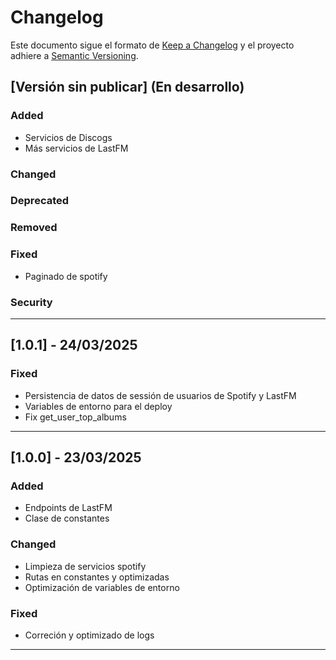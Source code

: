 # Changelog

Este documento sigue el formato de [Keep a Changelog](https://keepachangelog.com/es-ES/1.1.0/)
y el proyecto adhiere a [Semantic Versioning](https://semver.org/).

## [Versión sin publicar] (En desarrollo)
### Added
- Servicios de Discogs
- Más servicios de LastFM

### Changed

### Deprecated

### Removed

### Fixed
- Paginado de spotify

### Security

---

## [1.0.1] - 24/03/2025

### Fixed
- Persistencia de datos de sessión de usuarios de Spotify y LastFM
- Variables de entorno para el deploy
- Fix get_user_top_albums

---

## [1.0.0] - 23/03/2025
### Added
- Endpoints de LastFM
- Clase de constantes

### Changed
- Limpieza de servicios spotify
- Rutas en constantes y optimizadas
- Optimización de variables de entorno

### Fixed
- Correción y optimizado de logs

---